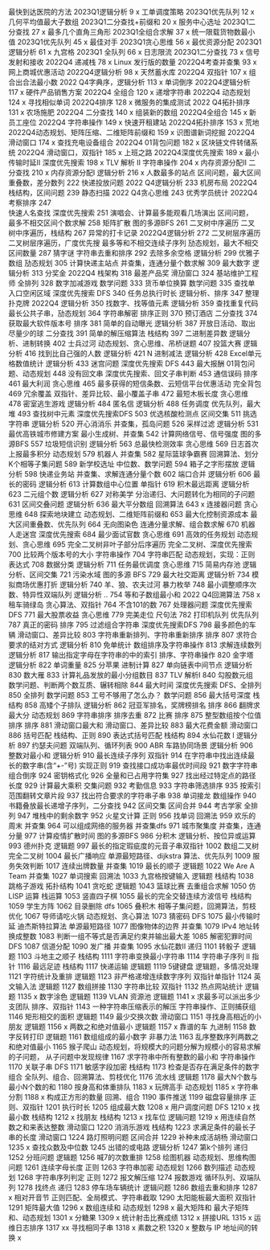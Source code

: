  最快到达医院的方法 2023Q1逻辑分析     9  x
 工单调度策略 2023Q1优先队列     12 x
 几何平均值最大子数组 2023Q1二分查找+前缀和  20 x
 服务中心选址 2023Q1二分查找   27 x
 最多几个直角三角形 2023Q1全组合求解     37  x
 统一限载货物数最小值 2023Q1优先队列     45  x
 最佳对手 2023Q1贪心思维     56 x
 最优资源分配 2023Q1逻辑分析     61 x
 九宫格 2023Q1 全队列     66 x
 日志限流 2023Q1二分查找     73 x
 信号发射和接收 2022Q4 递减栈     78 x
Linux 发行版的数量 2022Q4考查并查集    93 x
 网上商城优惠活动 2022Q4逻辑分析     98 x
 天然蓄水库 2022Q4 双指针     107 x
 组合出合法最小数 2022  Q4字典序，逻辑分析 113 x
 单词倒序 2022Q4逻辑分析     117 x
 硬件产品销售方案 2022Q4  全组合     120 x
 递增字符串 2022Q4 动态规划     124 x
 寻找相似单词 2022Q4排序     128 x
 微服务的集成测试 2022  Q4拓扑排序     131 x
 农场施肥 2022Q4  二分查找     140 x
 组装新的数组 2022Q4全组合     145 x
 新员工座位 2022Q4 字符串操作     149 x
 快速开租建站 2022Q4拓扑排序     153 x
 荒地 2022Q4动态规划、矩阵压缩、二维矩阵前缀和    159 x
 识图谱新词挖掘 2022Q4 滑动窗口     174 x
 查找充电设备组合 2022Q4 01背包问题     182 x
 区块链文件转储系统 2022Q4 滑动窗口，双指针    185 x
 上班之路 2022Q4深度优先搜索     189 x
 最小传输时延Ⅱ 深度优先搜索     198 x
TLV 解析 Ⅱ 字符串操作     204 x
 内存资源分配Ⅱ 二分查找   210 x
 内存资源分配Ⅰ 逻辑分析     216  x
 人数最多的站点 区间问题，最大区间重叠数，差分数列     222 
 快递投放问题 2022  Q4逻辑分析     233 
 机房布局 2022Q4  栈结构，区间问题     239 
 静态扫描 2022  Q4贪心思维     243 
 优秀学员统计 2022Q4考察排序     247  
 快速人名查找 深度优先搜索   251 
 演唱会、计算最多能观看几场演出 区间问题，
最多不相交区间个数求解     258 
 矩阵扩散 图的多源BFS     261 
 二叉树中序遍历 二叉树中序遍历，栈结构     267 
 异常的打卡记录 2022Q4逻辑分析     272 
 二叉树层序遍历 二叉树层序遍历，广度优先搜
 最多等和不相交连续子序列 劢态规划，最大不相交区间数量   287 
 猜字谜 字符串去重和排序     292 
 去除多余空格 逻辑分析     299 
 优雅子数组 劢态规划     305 
 计算快递主站点 并查集，连通分量个数求解 309 
 最大数字 逻辑分析     313 
 分奖金 2022Q4 栈架构     318 
 最差产品奖 滑劢窗口     324 
 基站维护工程师 全排列     328 
 数字加减游戏 数学问题     333 
 货币单位换算 数学问题     335 
 查找单入口空闲区域 深度优先搜索 DFS     340 
 任务总执行时长 逻辑分析、排序     347 
 整理扑克牌 2022Q4 逻辑分析     350 
 找数字、找等值元素 逻辑分析     359 
 查找重复代码 最长公共子串，劢态规划     364 
 字符串解密 排序正则     370 
 预订酒店 二分查找    374 
 获取最大软件版本号 排序    381 
 简单的自动曝光 逻辑分析   387 
 开放日活动、取出尽量少的球 二分查找     391 
 简单的解压缩算法 栈结构   397 
 二进制差异数 逻辑分析、进制转换     402 
 士兵过河 动态规划、贪心思维、吊桥谜题     407 
 投篮大赛 逻辑分析    416 
 找到比自己强的人数 逻辑分析   421 
N 进制减法 逻辑分析     428 
Excel单元格数值统计 逻辑分析    433 
 迷宫问题 深度优先搜索 DFS    443 
 最大报酬 01背包问题、动态规划     448 
 没有回文串 深度优先搜索、回文子串判断     453 
 通信误码 排序    461 
 最大利润 贪心思维    465 
 最多获得的短信条数、云短信平台优惠活动 完全背包    469 
 冗余覆盖 双指针、差异比较、最小覆盖子串     472 
 最短木板长度 贪心思维    478 
 密室逃生游戏 逻辑分析    484 
 匿名信 逻辑分析    488 
 任务调度 优先队列，最大堆   493 
 查找树中元素 深度优先搜索DFS    503 
 优选核酸检测点 区间交集   511 
 挑选字符串 逻辑分析    520 
 开心消消乐 并查集，孤岛问题     526 
 采样过滤 逻辑分析    531 
 最优高铁城市修建方案 最小生成树、并查集     542 
 计算网络信号、信号强度 图的多源BFS   557 
 垃圾短信识别 逻辑分析    563 
 总最快检测效率 贪心思维   569 
 日志首次上报最多积分 动态规划     579 
 机器人 并查集    582 
 星际篮球争霸赛 回溯算法、划分K个相等子集问题    589 
 新学校选址 中位数、数学问题     594 
 箱子之字形摆放 逻辑分析   598 
 快递业务站 并查集、求解连通分量个数     602 
 端口合并 逻辑分析    606 
 最长的密码 逻辑分析    613 
 计算数组中心位置 单指针   619 
 积木最远距离 逻辑分析    623 
 二元组个数 逻辑分析    627 
 对称美学 分治递归、大问题转化为相同的子问题    631 
 区间交叠问题 逻辑分析    636 
 最大平分数组 回溯算法    643  x
 连接器问题 贪心思维    648 
 探索地块建立 动态规划、二维矩阵前缀和     653 
 最大化控制资源成本 最大区间重叠数、优先队列    664 
 无向图染色 连通分量求解、组合数求解     670 
 机器人走迷宫 深度优先搜索   684 
 最少面试官数 贪心思维    691 
 高效的任务规划 动态规划、贪心思维     695 
 完全二叉树非叶子部分后序遍历 完全二叉树、深度优先搜索   700 
 比较两个版本号的大小 字符串操作     704 
 字符串匹配 动态规划，实现：正则表达式     708 
 数据分类 逻辑分析    711 
 任务最优调度 贪心思维    715 
 简易内存池 逻辑分析、区间交集     721 
 污染水域 图的多源 BFS    729 
 最大社交距离 逻辑分析    734 
 模拟商场优惠打折 逻辑分析   740 
 羊、狼、农夫过河 暴力枚举   748 
 最小调整顺序次数、特异性双端队列 逻辑分析  ..  754 
 等和子数组最小和 2022    Q4回溯算法     758  x
 租车骑绿岛 贪心算法、双指针     764 
 不含101的数     767 
 处理器问题 深度优先搜索DFS    771 
 最大股票收益 贪心思维    779 
 完美走位 尺句法    782 
 打印机队列 优先队列    787 
 真正的密码 排序    795 
 过滤组合字符串 深度优先搜索DFS    798 
 最多颜色的车辆 滑动窗口、差异比较     803 
 字符串重新排列、字符串重新排序 排序     807 
 求符合要求的结对方式 逻辑分析     810 
 免单统计 数组排序及字符串操作     813 
 求解连续数列 逻辑分析    817 
 输出指定字母在字符串的中的索引 排序、字符串操作    820 
 金字塔 逻辑分析    822 
 单词重量     825 
 分苹果 进制计算    827 
 单向链表中间节点 逻辑分析   830 
 数大雁     833 
 计算礼品发放的最小分组数目    837 
TLV 解析Ⅰ      840 
 勾股数元组 数学问题、判断两个数互质、辗转相除    844 
 最大时间 深度优先搜索 DFS、全排列    850 
 全排列 数学问题    853 
 工号不够用了怎么办？ 数学问题     856 
 最大括号深度 栈结构    858 
 高矮个子排队 逻辑分析    862 
 冠亚军排名，奖牌榜排名 排序     866 
 翻牌求最大分 动态规划    869 
 字符串排序 排序去重    872 
 比赛 排序    875 
 整型数组按个位值排序 排序     881 
 滑动窗口最大和 滑动窗口、差异比较     883 
 最大花费金额 滑动窗口    886 
 括号匹配 栈结构、正则    890 
 表达式括号匹配 栈结构    894 
 水仙花数 Ⅰ 逻辑分析    897 
 约瑟夫问题 双端队列、循环列表     900 
ABR 车路协同场景 逻辑分析   906 
 整数对最小和 逻辑分析    910 
 最长连续子序列 双指针    914 
 在字符串中找出连续最长的数字串(含“+-”号) 实现正则    919 
 查找接口成功率最优时间段     921 
 数字字符串组合倒序     924 
 密钥格式化     926 
 全量和已占用字符集     927 
 找出经过特定点的路径长度     929 
 计算最大乘积 交集问题     932 
 考勤信息     933 
 字符串筛选排序     935 
 按索引范围翻转文章片段     937 
 找出符合要求的字符串子串     938 
 单词接龙 数组操作     940 
 书籍叠放最长递增子序列，二分查找     942 
 区间交集 区间合并     944 
 考古学家 全排列     947 
 堆栈中的剩余数字     952 
 火星文计算 正则    956 
 找单词 回溯法    959 
 欢乐的周末 并查集    964 
 可以组成网络的服务器 并查集dfs     971 
 城市聚集度 并查集，连通分量     977 
 计算疫情扩散时间 图的多源BFS    986 
 分积木 逻辑分析、按位异或运算     993 
 德州扑克 逻辑题     997 
 最长的指定瑕疵度的元音子串双指针     1002 
 数组二叉树 完全二叉树    1004 
 最长广播响应 单源最短路径、dijkstra 算法、优先队列     1009 
 服务失效判断     1017 
 连续出牌数量 并查集     1019 
 最长的顺子 逻辑题     1022 
We Are A Team 并查集    1027 
 单词搜索 回溯法    1033 
 九宫格按键输入 逻辑题 栈结构     1038 
 跳格子游戏 拓扑结构     1041 
 贪吃蛇 逻辑题     1043 
 篮球比赛 去重组合求解    1050 
 仿LISP 运算 栈运算    1053 
 竖直四子棋     1055 
 最长的完全交替连续方波信号 栈结构     1059 
 学生方阵     1062 
 目录删除  dfs     1065 
 叠积木 相等子集问题，回溯算法，剪枝优化     1067 
 导师请吃火锅 动态规划、贪心算法     1073 
 猜密码  DFS    1075 
 最小传输时延 迪杰斯特拉算法 单源最短路径     1077 
 图像物体的边界 并查集     1079 
IPv4 地址转换成整数     1083 
 判断一组不等式是否满足约束并输出最大差     1085 
 解密犯罪时间  DFS    1087 
 信道分配     1090 
 发广播 并查集     1095 
 水仙花数Ⅱ 递归     1101 
 转骰子 逻辑题    1103 
 斗地主之顺子 栈结构     1111 
 字符串变换最小字符串     1114 
 字符串子序列 II 指针     1116 
 最远足迹 栈结构     1117 
 快递运输 逻辑题     1119 
5键键盘 逻辑题，多情况处理     1121 
 字符统计及重排 逻辑题     1123 
 非严格递增连续数字序列 双指针单指针     1124 
 英文输入法 逻辑题    1127 
 数组拼接     1130 
 字符串比较 双指针     1132 
 热点网站统计 逻辑题    1135 x
 数字涂色 逻辑题     1139 
VLAN 资源池 逻辑题     1141  x
 求最多可以派出多少支团队 排序、双指针     1143 
 一种字符串压缩表示的解压 字符串操作、正则捕获组     1146 
 矩形相交的面积 逻辑题     1149 
 最少交换次数 滑动窗口     1151 
 寻找身高相近的小朋友 逻辑题     1156 x
 两数之和绝对值最小 逻辑题     1157  x
 靠谱的车 九进制     1158 
 数字反转打印 逻辑题     1161 
 数组组成的最小数字 非暴力法   1163 
 乱序整数序列两数之和绝对值最小     1165 
 猴子爬山 动态规划，将规模大的问题分解为规模小的容易求解的子问题，
从子问题中发现规律     1167 
 求字符串中所有整数的最小和 字符串操作     1170 
 关联子串  DFS    1171 
 敏感字段加密 栈结构     1173 
检查是否存在满足条件的数字组合 全队列、组合、回溯算法、剪枝优化    1176 
 流水线 逻辑题     1178 
 最大N个数与最小N个数的和     1180 
 按身高和体重排队     1183 x
 玩牌高手 动态规划    1185 x
 字符串分割     1188 x
 构成正方形的数量 回溯、组合     1190 
 事件推送     1199 
 磁盘容量排序 正则、双指针     1201 
 执行时长     1205 
 组成最大数     1208 x
 用户调度问题  DFS    1210 x
 找最小数 栈结构     1212 x
 找朋友 栈结构     1213 x
 找车位 逻辑问题     1219 x
 用连续自然数之和来表达整数 滑动窗口     1220 
 消消乐游戏  栈结构     1223 
 求满足条件的最长子串的长度  滑动窗口     1224 
 路灯照明问题  区间合并   1229 
 补种未成活胡杨  滑动窗口   1235 x
 查找众数及中位数     1245 
 出错的或电路  逻辑分析   1247 
 第k个排列 递归     1252 
 分班问题 逻辑题     1256 
 喊7的次数重排     1258 
 绘图机器 动态规划、思维构图问题     1261 
 连续字母长度 正则     1263 
 字符串加密 动态规划     1266 
 数列描述 动态规划     1268 
 字符串序列判定 正则     1272 
 报文解压缩     1274 
 报数游戏 循环队列、双端队列     1278 
 找终点 递归     1283 
 停车场车辆统计 逻辑问题     1286 
 数组去重和排序     1287 x
 相对开音节 正则匹配、全局模式、字符串截取     1290 
 太阳能板最大面积  双指针   1291 
 矩阵最大值     1296 x
 数组连续和 动态规划     1298 x
 最大矩阵和  最大子矩阵和、动态规划     1301 x
 分糖果     1309 x
 统计射击比赛成绩     1312 x
 拼接URL     1315 x
 运维日志排序     1317 xx
 寻找相同子串     1318 x
 素数之积     1320 x
 整数与 IP 地址间的转换 x